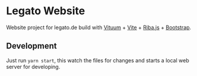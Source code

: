 # Legato Website

Website project for legato.de build with [Vituum](https://vituum.dev/) + [Vite](https://vitejs.dev/) + [Riba.js](https://ribajs.com/) + [Bootstrap](https://getbootstrap.com/).

## Development

Just run `yarn start`, this watch the files for changes and starts a local web server for developing.